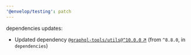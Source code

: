 ```yaml
---
'@envelop/testing': patch
---
```


dependencies updates:

- Updated dependency
  [`@graphql-tools/utils@^10.0.0` ↗︎](https://www.npmjs.com/package/@graphql-tools/utils/v/10.0.0)
  (from `^8.8.0`, in `dependencies`)
